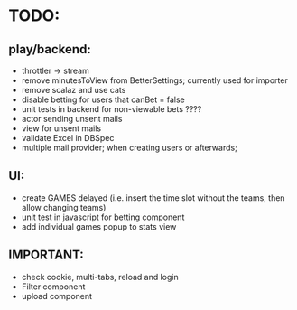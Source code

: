 TODO: 
====

play/backend:
-------------
* throttler -> stream
* remove minutesToView from BetterSettings; currently used for importer
* remove scalaz and use cats
* disable betting for users that canBet = false
* unit tests in backend for non-viewable bets  ????
* actor sending unsent mails
* view for unsent mails
* validate Excel in DBSpec
* multiple mail provider; when creating users or afterwards;

UI:
---
* create GAMES delayed (i.e. insert the time slot without the teams, then allow changing teams)
* unit test in javascript for betting component
* add individual games popup to stats view



IMPORTANT:
----------
* check cookie, multi-tabs, reload and login
* Filter component
* upload component



